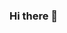 ### Hi there 👋

<!--
**legnachavez/legnachavez** is a ✨ _special_ ✨ repository because its `README.md` (this file) appears on your GitHub profile.




